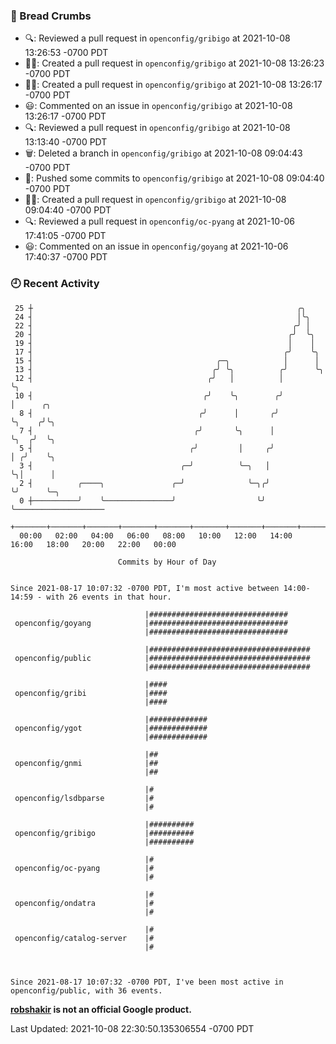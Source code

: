 ### 🍞 Bread Crumbs

 * 🔍: Reviewed a pull request in  `openconfig/gribigo` at 2021-10-08 13:26:53 -0700 PDT
 * ✍🏼: Created a pull request in `openconfig/gribigo` at 2021-10-08 13:26:23 -0700 PDT
 * ✍🏼: Created a pull request in `openconfig/gribigo` at 2021-10-08 13:26:17 -0700 PDT
 * 😃: Commented on an issue in `openconfig/gribigo` at 2021-10-08 13:26:17 -0700 PDT
 * 🔍: Reviewed a pull request in  `openconfig/gribigo` at 2021-10-08 13:13:40 -0700 PDT
 * 🗑: Deleted a branch in `openconfig/gribigo` at 2021-10-08 09:04:43 -0700 PDT
 * 🚢: Pushed some commits to `openconfig/gribigo` at 2021-10-08 09:04:40 -0700 PDT
 * ✍🏼: Created a pull request in `openconfig/gribigo` at 2021-10-08 09:04:40 -0700 PDT
 * 🔍: Reviewed a pull request in  `openconfig/oc-pyang` at 2021-10-06 17:41:05 -0700 PDT
 * 😃: Commented on an issue in `openconfig/goyang` at 2021-10-06 17:40:37 -0700 PDT

### 🕘 Recent Activity
```
 25 ┼                                                           ╭╮
 24 ┤                                                           │╰╮
 22 ┤                                                          ╭╯ │
 20 ┤                                                         ╭╯  ╰╮
 19 ┤                                                         │    │
 17 ┤                                                        ╭╯    ╰╮
 15 ┤                                         ╭─╮            │      │
 13 ┤                                        ╭╯ ╰╮          ╭╯      ╰╮
 12 ┤                                       ╭╯   │          │        ╰╮
 10 ┤                                      ╭╯    ╰╮        ╭╯         │      ╭╮
  8 ┤                                     ╭╯      │       ╭╯          ╰╮    ╭╯╰╮
  7 ┤                                    ╭╯       ╰╮      │            ╰╮  ╭╯  ╰╮
  5 ┤                                   ╭╯         │     ╭╯             │ ╭╯    ╰╮
  3 ┤                                 ╭─╯          ╰─╮   │              ╰╮│      │
  2 ┤          ╭────╮               ╭─╯              ╰─╮╭╯               ╰╯      ╰─╮
  0 ┼──────────╯    ╰───────────────╯                  ╰╯                          ╰────────────────────
    +───────+───────+───────+───────+───────+───────+───────+───────+───────+───────+───────+───────+────
  00:00   02:00   04:00   06:00   08:00   10:00   12:00   14:00   16:00   18:00   20:00   22:00   00:00   

						Commits by Hour of Day


Since 2021-08-17 10:07:32 -0700 PDT, I'm most active between 14:00-14:59 - with 26 events in that hour.

```



```
                              |###############################
 openconfig/goyang            |###############################
                              |###############################

                              |####################################
 openconfig/public            |####################################
                              |####################################

                              |####
 openconfig/gribi             |####
                              |####

                              |#############
 openconfig/ygot              |#############
                              |#############

                              |##
 openconfig/gnmi              |##
                              |##

                              |#
 openconfig/lsdbparse         |#
                              |#

                              |##########
 openconfig/gribigo           |##########
                              |##########

                              |#
 openconfig/oc-pyang          |#
                              |#

                              |#
 openconfig/ondatra           |#
                              |#

                              |#
 openconfig/catalog-server    |#
                              |#



Since 2021-08-17 10:07:32 -0700 PDT, I've been most active in openconfig/public, with 36 events.

```
**[robshakir](mailto:robjs@google.com) is not an official Google product.**  


Last Updated: 2021-10-08 22:30:50.135306554 -0700 PDT

